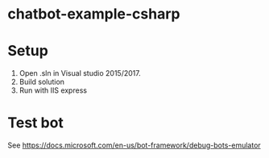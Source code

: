# chatbot-example-csharp

# Setup
1. Open .sln in Visual studio 2015/2017.
2. Build solution
3. Run with IIS express

# Test bot
See https://docs.microsoft.com/en-us/bot-framework/debug-bots-emulator
